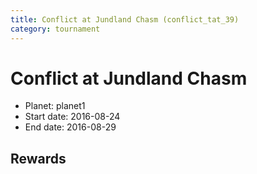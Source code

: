 ```yaml
---
title: Conflict at Jundland Chasm (conflict_tat_39)
category: tournament
---
```

# Conflict at Jundland Chasm

  * Planet: planet1
  * Start date: 2016-08-24
  * End date: 2016-08-29

## Rewards

